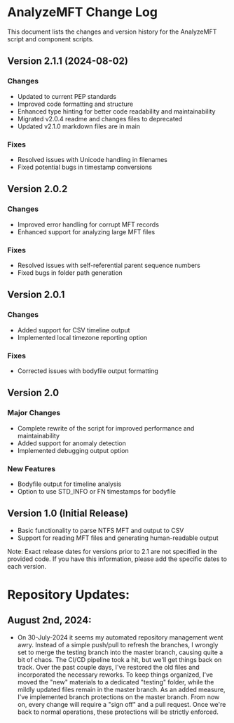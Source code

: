 
# AnalyzeMFT Change Log

This document lists the changes and version history for the AnalyzeMFT script and component scripts.

## Version 2.1.1 (2024-08-02)

### Changes
- Updated to current PEP standards
- Improved code formatting and structure
- Enhanced type hinting for better code readability and maintainability
- Migrated v2.0.4 readme and changes files to deprecated
- Updated v2.1.0 markdown files are in main

### Fixes
- Resolved issues with Unicode handling in filenames
- Fixed potential bugs in timestamp conversions

## Version 2.0.2

### Changes
- Improved error handling for corrupt MFT records
- Enhanced support for analyzing large MFT files

### Fixes
- Resolved issues with self-referential parent sequence numbers
- Fixed bugs in folder path generation

## Version 2.0.1

### Changes
- Added support for CSV timeline output
- Implemented local timezone reporting option

### Fixes
- Corrected issues with bodyfile output formatting

## Version 2.0

### Major Changes
- Complete rewrite of the script for improved performance and maintainability
- Added support for anomaly detection
- Implemented debugging output option

### New Features
- Bodyfile output for timeline analysis
- Option to use STD_INFO or FN timestamps for bodyfile

## Version 1.0 (Initial Release)

- Basic functionality to parse NTFS MFT and output to CSV
- Support for reading MFT files and generating human-readable output

Note: Exact release dates for versions prior to 2.1 are not specified in the provided code. If you have this information, please add the specific dates to each version.


# Repository Updates:
## August 2nd, 2024:
- On 30-July-2024 it seems my automated repository management went awry. Instead of a simple push/pull to refresh the branches, I wrongly set to merge the testing branch into the master branch, causing quite a bit of chaos. The CI/CD pipeline took a hit, but we'll get things back on track. Over the past couple days, I've restored the old files and incorporated the necessary reworks. To keep things organized, I've moved the "new" materials to a dedicated "testing" folder, while the mildly updated files remain in the master branch. As an added measure, I've implemented branch protections on the master branch. From now on, every change will require a "sign off" and a pull request. Once we're back to normal operations, these protections will be strictly enforced.

